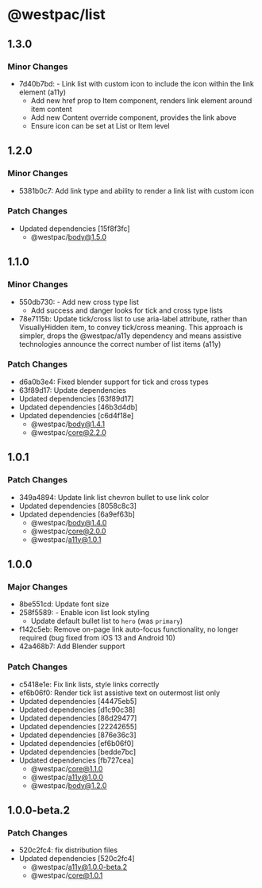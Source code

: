 # @westpac/list

## 1.3.0

### Minor Changes

- 7d40b7bd: - Link list with custom icon to include the icon within the link element (a11y)
  - Add new href prop to Item component, renders link element around item content
  - Add new Content override component, provides the link above
  - Ensure icon can be set at List or Item level

## 1.2.0

### Minor Changes

- 5381b0c7: Add link type and ability to render a link list with custom icon

### Patch Changes

- Updated dependencies [15f8f3fc]
  - @westpac/body@1.5.0

## 1.1.0

### Minor Changes

- 550db730: - Add new cross type list
  - Add success and danger looks for tick and cross type lists
- 78e7115b: Update tick/cross list to use aria-label attribute, rather than VisuallyHidden item, to convey tick/cross meaning. This approach is simpler, drops the @westpac/a11y dependency and means assistive technologies announce the correct number of list items (a11y)

### Patch Changes

- d6a0b3e4: Fixed blender support for tick and cross types
- 63f89d17: Update dependencies
- Updated dependencies [63f89d17]
- Updated dependencies [46b3d4db]
- Updated dependencies [c6d4f18e]
  - @westpac/body@1.4.1
  - @westpac/core@2.2.0

## 1.0.1

### Patch Changes

- 349a4894: Update link list chevron bullet to use link color
- Updated dependencies [8058c8c3]
- Updated dependencies [6a9ef63b]
  - @westpac/body@1.4.0
  - @westpac/core@2.0.0
  - @westpac/a11y@1.0.1

## 1.0.0

### Major Changes

- 8be551cd: Update font size
- 258f5589: - Enable icon list look styling
  - Update default bullet list to `hero` (was `primary`)
- f142c5eb: Remove on-page link auto-focus functionality, no longer required (bug fixed from iOS 13 and Android 10)
- 42a468b7: Add Blender support

### Patch Changes

- c5418e1e: Fix link lists, style links correctly
- ef6b06f0: Render tick list assistive text on outermost list only
- Updated dependencies [44475eb5]
- Updated dependencies [d1c90c38]
- Updated dependencies [86d29477]
- Updated dependencies [22242655]
- Updated dependencies [876e36c3]
- Updated dependencies [ef6b06f0]
- Updated dependencies [bedde7bc]
- Updated dependencies [fb727cea]
  - @westpac/core@1.1.0
  - @westpac/a11y@1.0.0
  - @westpac/body@1.2.0

## 1.0.0-beta.2

### Patch Changes

- 520c2fc4: fix distribution files
- Updated dependencies [520c2fc4]
  - @westpac/a11y@1.0.0-beta.2
  - @westpac/core@1.0.1
